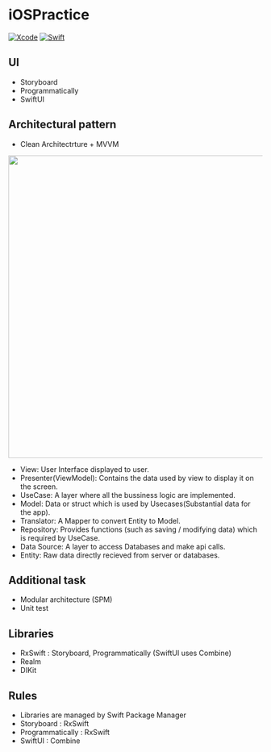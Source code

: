 # iOSPractice

[![Xcode](https://img.shields.io/badge/Xcode-13.2-blue)](https://developer.apple.com/documentation/xcode-release-notes/xcode-13_2-release-notes)
[![Swift](https://img.shields.io/badge/Swift-5.5-red)](https://docs.swift.org/swift-book/)


## UI
- Storyboard
- Programmatically
- SwiftUI

## Architectural pattern
- Clean Architectrture + MVVM

<img src="https://user-images.githubusercontent.com/52350456/151110623-d29bd49c-db05-41da-add2-a44e3c5f0c23.jpeg" width="600">

- View: User Interface displayed to user.
- Presenter(ViewModel): Contains the data used by view to display it on the screen. 
- UseCase: A layer where all the bussiness logic are implemented.
- Model: Data or struct which is used by Usecases(Substantial data for the app).
- Translator: A Mapper to convert Entity to Model.
- Repository: Provides functions (such as saving / modifying data) which is required by UseCase.
- Data Source: A layer to access Databases and make api calls.
- Entity: Raw data directly recieved from server or databases.

## Additional task
- Modular architecture (SPM)
- Unit test 

## Libraries
- RxSwift : Storyboard, Programmatically (SwiftUI uses Combine)
- Realm
- DIKit

## Rules
- Libraries are managed by Swift Package Manager
- Storyboard : RxSwift
- Programmatically : RxSwift
- SwiftUI : Combine
